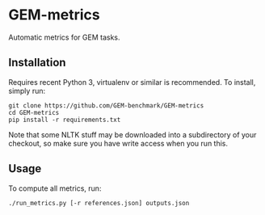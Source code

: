 GEM-metrics
===========
Automatic metrics for GEM tasks.

Installation
------------

Requires recent Python 3, virtualenv or similar is recommended. To install, simply run:
```
git clone https://github.com/GEM-benchmark/GEM-metrics
cd GEM-metrics
pip install -r requirements.txt
```

Note that some NLTK stuff may be downloaded into a subdirectory of your checkout, so make sure you have write access when you run this.

Usage
-----

To compute all metrics, run:
```
./run_metrics.py [-r references.json] outputs.json
```

